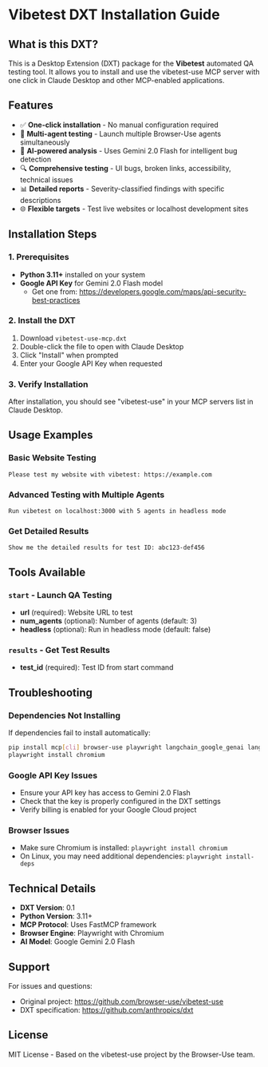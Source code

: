 # Vibetest DXT Installation Guide

## What is this DXT?

This is a Desktop Extension (DXT) package for the **Vibetest** automated QA testing tool. It allows you to install and use the vibetest-use MCP server with one click in Claude Desktop and other MCP-enabled applications.

## Features

- ✅ **One-click installation** - No manual configuration required
- 🤖 **Multi-agent testing** - Launch multiple Browser-Use agents simultaneously
- 🧠 **AI-powered analysis** - Uses Gemini 2.0 Flash for intelligent bug detection
- 🔍 **Comprehensive testing** - UI bugs, broken links, accessibility, technical issues
- 📊 **Detailed reports** - Severity-classified findings with specific descriptions
- 🌐 **Flexible targets** - Test live websites or localhost development sites

## Installation Steps

### 1. Prerequisites
- **Python 3.11+** installed on your system
- **Google API Key** for Gemini 2.0 Flash model
  - Get one from: https://developers.google.com/maps/api-security-best-practices

### 2. Install the DXT
1. Download `vibetest-use-mcp.dxt`
2. Double-click the file to open with Claude Desktop
3. Click "Install" when prompted
4. Enter your Google API Key when requested

### 3. Verify Installation
After installation, you should see "vibetest-use" in your MCP servers list in Claude Desktop.

## Usage Examples

### Basic Website Testing
```
Please test my website with vibetest: https://example.com
```

### Advanced Testing with Multiple Agents
```
Run vibetest on localhost:3000 with 5 agents in headless mode
```

### Get Detailed Results
```
Show me the detailed results for test ID: abc123-def456
```

## Tools Available

### `start` - Launch QA Testing
- **url** (required): Website URL to test
- **num_agents** (optional): Number of agents (default: 3)
- **headless** (optional): Run in headless mode (default: false)

### `results` - Get Test Results  
- **test_id** (required): Test ID from start command

## Troubleshooting

### Dependencies Not Installing
If dependencies fail to install automatically:
```bash
pip install mcp[cli] browser-use playwright langchain_google_genai langchain_core pydantic screeninfo
playwright install chromium
```

### Google API Key Issues
- Ensure your API key has access to Gemini 2.0 Flash
- Check that the key is properly configured in the DXT settings
- Verify billing is enabled for your Google Cloud project

### Browser Issues
- Make sure Chromium is installed: `playwright install chromium`
- On Linux, you may need additional dependencies: `playwright install-deps`

## Technical Details

- **DXT Version**: 0.1
- **Python Version**: 3.11+
- **MCP Protocol**: Uses FastMCP framework
- **Browser Engine**: Playwright with Chromium
- **AI Model**: Google Gemini 2.0 Flash

## Support

For issues and questions:
- Original project: https://github.com/browser-use/vibetest-use
- DXT specification: https://github.com/anthropics/dxt

## License

MIT License - Based on the vibetest-use project by the Browser-Use team.
